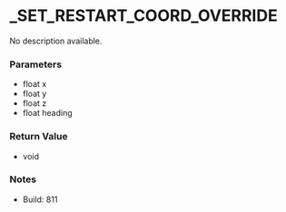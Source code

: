 # _SET_RESTART_COORD_OVERRIDE

No description available.

### Parameters
* float x
* float y
* float z
* float heading

### Return Value
* void

### Notes
* Build: 811

